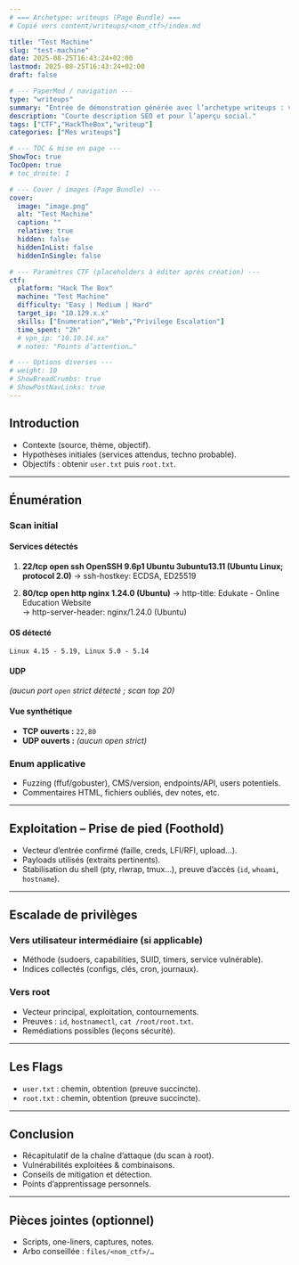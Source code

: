```yaml
---
# === Archetype: writeups (Page Bundle) ===
# Copié vers content/writeups/<nom_ctf>/index.md

title: "Test Machine"
slug: "test-machine"
date: 2025-08-25T16:43:24+02:00
lastmod: 2025-08-25T16:43:24+02:00
draft: false

# --- PaperMod / navigation ---
type: "writeups"
summary: "Entrée de démonstration générée avec l’archetype writeups : vérifie TOC, fallback image et rendu summary sur la home (via mainSections). Sert de gabarit pour les futurs writeups"
description: "Courte description SEO et pour l’aperçu social."
tags: ["CTF","HackTheBox","writeup"]
categories: ["Mes writeups"]

# --- TOC & mise en page ---
ShowToc: true
TocOpen: true
# toc_droite: 1

# --- Cover / images (Page Bundle) ---
cover:
  image: "image.png"
  alt: "Test Machine"
  caption: ""
  relative: true
  hidden: false
  hiddenInList: false
  hiddenInSingle: false

# --- Paramètres CTF (placeholders à éditer après création) ---
ctf:
  platform: "Hack The Box"
  machine: "Test Machine"
  difficulty: "Easy | Medium | Hard"
  target_ip: "10.129.x.x"
  skills: ["Enumeration","Web","Privilege Escalation"]
  time_spent: "2h"
  # vpn_ip: "10.10.14.xx"
  # notes: "Points d’attention…"

# --- Options diverses ---
# weight: 10
# ShowBreadCrumbs: true
# ShowPostNavLinks: true
---
```


<!-- ====================================================================
Tableau d’infos (modèle) — Remplacer les valeurs entre <...> après création.
Aucun templating Hugo dans le corps, pour éviter les erreurs d’archetype.
====================================================================
| Champ          | Valeur |
|----------------|--------|
| **Plateforme** | <Hack The Box> |
| **Machine**    | <Test Machine> |
| **Difficulté** | <Easy / Medium / Hard> |
| **Cible**      | <10.129.x.x> |
| **Durée**      | <2h> |
| **Compétences**| <Enumeration, Web, Privilege Escalation> |

---
-->
## Introduction

- Contexte (source, thème, objectif).
- Hypothèses initiales (services attendus, techno probable).
- Objectifs : obtenir `user.txt` puis `root.txt`.

---

## Énumération

### Scan initial

#### Services détectés
1. **22/tcp open  ssh     OpenSSH 9.6p1 Ubuntu 3ubuntu13.11 (Ubuntu Linux; protocol 2.0)**
   → ssh-hostkey: ECDSA, ED25519  

2. **80/tcp open  http    nginx 1.24.0 (Ubuntu)**
   → http-title: Edukate - Online Education Website  
   → http-server-header: nginx/1.24.0 (Ubuntu)  

#### OS détecté
`Linux 4.15 - 5.19, Linux 5.0 - 5.14`

#### UDP
*(aucun port `open` strict détecté ; scan top 20)*

#### Vue synthétique
- **TCP ouverts :** `22,80`
- **UDP ouverts :** *(aucun open strict)*

### Enum applicative

- Fuzzing (ffuf/gobuster), CMS/version, endpoints/API, users potentiels.
- Commentaires HTML, fichiers oubliés, dev notes, etc.

---

## Exploitation – Prise de pied (Foothold)

- Vecteur d’entrée confirmé (faille, creds, LFI/RFI, upload…).
- Payloads utilisés (extraits pertinents).
- Stabilisation du shell (pty, rlwrap, tmux…), preuve d’accès (`id`, `whoami`, `hostname`).

---

## Escalade de privilèges

### Vers utilisateur intermédiaire (si applicable)
- Méthode (sudoers, capabilities, SUID, timers, service vulnérable).
- Indices collectés (configs, clés, cron, journaux).

### Vers root
- Vecteur principal, exploitation, contournements.
- Preuves : `id`, `hostnamectl`, `cat /root/root.txt`.
- Remédiations possibles (leçons sécurité).

---

## Les Flags

- `user.txt` : chemin, obtention (preuve succincte).
- `root.txt` : chemin, obtention (preuve succincte).

---

## Conclusion

- Récapitulatif de la chaîne d’attaque (du scan à root).
- Vulnérabilités exploitées & combinaisons.
- Conseils de mitigation et détection.
- Points d’apprentissage personnels.

---

## Pièces jointes (optionnel)

- Scripts, one-liners, captures, notes.  
- Arbo conseillée : `files/<nom_ctf>/…`
